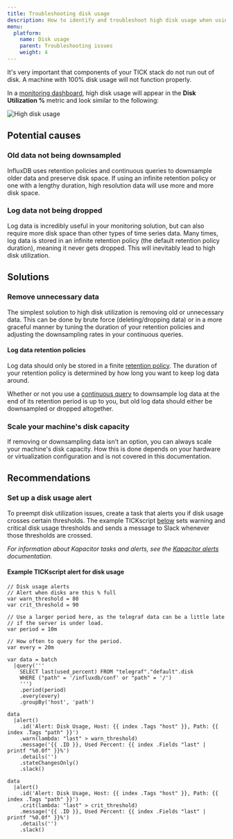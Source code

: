 ```yaml
---
title: Troubleshooting disk usage
description: How to identify and troubleshoot high disk usage when using InfluxData's TICK stack.
menu:
  platform:
    name: Disk usage
    parent: Troubleshooting issues
    weight: 4
---
```


It's very important that components of your TICK stack do not run out of disk.
A machine with 100% disk usage will not function properly.

In a [monitoring dashboard](/platform/monitoring/monitoring-dashboards), high disk usage
will appear in the **Disk Utilization %** metric and look similar to the following:

![High disk usage](/img/platform/troubleshooting-disk-usage.png)

## Potential causes

### Old data not being downsampled
InfluxDB uses retention policies and continuous queries to downsample older data and preserve disk space.
If using an infinite retention policy or one with a lengthy duration, high resolution
data will use more and more disk space.

### Log data not being dropped
Log data is incredibly useful in your monitoring solution, but can also require
more disk space than other types of time series data.
Many times, log data is stored in an infinite retention policy (the default retention
policy duration), meaning it never gets dropped.
This will inevitably lead to high disk utilization.

## Solutions

### Remove unnecessary data
The simplest solution to high disk utilization is removing old or unnecessary data.
This can be done by brute force (deleting/dropping data) or in a more graceful
manner by tuning the duration of your retention policies and adjusting the downsampling
rates in your continuous queries.

#### Log data retention policies
Log data should only be stored in a finite
[retention policy](/influxdb/latest/query_language/database_management/#retention-policy-management).
The duration of your retention policy is determined by how long you want to keep
log data around.

Whether or not you use a [continuous query](/influxdb/latest/query_language/continuous_queries/)
to downsample log data at the end of its retention period is up to you, but old log
data should either be downsampled or dropped altogether.

### Scale your machine's disk capacity
If removing or downsampling data isn't an option, you can always scale your machine's
disk capacity. How this is done depends on your hardware or virtualization configuration
and is not covered in this documentation.

## Recommendations

### Set up a disk usage alert
To preempt disk utilization issues, create a task that alerts you if disk usage
crosses certain thresholds. The example TICKscript [below](#example-tickscript-alert-for-disk-usage)
sets warning and critical disk usage thresholds and sends a message to Slack
whenever those thresholds are crossed.

_For information about Kapacitor tasks and alerts, see the [Kapacitor alerts](/kapacitor/latest/working/alerts/) documentation._

#### Example TICKscript alert for disk usage
```
// Disk usage alerts
// Alert when disks are this % full
var warn_threshold = 80
var crit_threshold = 90

// Use a larger period here, as the telegraf data can be a little late
// if the server is under load.
var period = 10m

// How often to query for the period.
var every = 20m

var data = batch
  |query('''
    SELECT last(used_percent) FROM "telegraf"."default".disk
    WHERE ("path" = '/influxdb/conf' or "path" = '/')
    ''')
    .period(period)
    .every(every)
    .groupBy('host', 'path')

data
  |alert()
    .id('Alert: Disk Usage, Host: {{ index .Tags "host" }}, Path: {{ index .Tags "path" }}')
    .warn(lambda: "last" > warn_threshold)
    .message('{{ .ID }}, Used Percent: {{ index .Fields "last" | printf "%0.0f" }}%')
    .details('')
    .stateChangesOnly()
    .slack()

data
  |alert()
    .id('Alert: Disk Usage, Host: {{ index .Tags "host" }}, Path: {{ index .Tags "path" }}')
    .crit(lambda: "last" > crit_threshold)
    .message('{{ .ID }}, Used Percent: {{ index .Fields "last" | printf "%0.0f" }}%')
    .details('')
    .slack()
```
